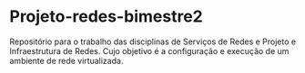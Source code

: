 # Projeto-redes-bimestre2

Repositório para o trabalho das disciplinas de Serviços de Redes e Projeto e Infraestrutura de Redes. Cujo objetivo é a configuração e execução de um ambiente de rede virtualizada.

